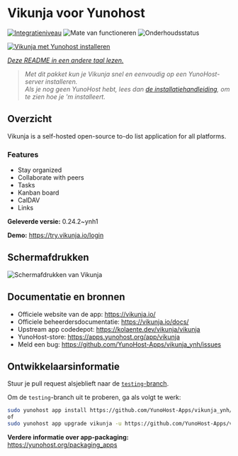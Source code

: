 <!--
NB: Deze README is automatisch gegenereerd door <https://github.com/YunoHost/apps/tree/master/tools/readme_generator>
Hij mag NIET handmatig aangepast worden.
-->

# Vikunja voor Yunohost

[![Integratieniveau](https://dash.yunohost.org/integration/vikunja.svg)](https://ci-apps.yunohost.org/ci/apps/vikunja/) ![Mate van functioneren](https://ci-apps.yunohost.org/ci/badges/vikunja.status.svg) ![Onderhoudsstatus](https://ci-apps.yunohost.org/ci/badges/vikunja.maintain.svg)

[![Vikunja met Yunohost installeren](https://install-app.yunohost.org/install-with-yunohost.svg)](https://install-app.yunohost.org/?app=vikunja)

*[Deze README in een andere taal lezen.](./ALL_README.md)*

> *Met dit pakket kun je Vikunja snel en eenvoudig op een YunoHost-server installeren.*  
> *Als je nog geen YunoHost hebt, lees dan [de installatiehandleiding](https://yunohost.org/install), om te zien hoe je 'm installeert.*

## Overzicht

Vikunja is a self-hosted open-source to-do list application for all platforms.

### Features

- Stay organized 
- Collaborate with peers
- Tasks  
- Kanban board
- CalDAV
- Links  

**Geleverde versie:** 0.24.2~ynh1

**Demo:** <https://try.vikunja.io/login>

## Schermafdrukken

![Schermafdrukken van Vikunja](./doc/screenshots/kanban.png)

## Documentatie en bronnen

- Officiele website van de app: <https://vikunja.io/>
- Officiele beheerdersdocumentatie: <https://vikunja.io/docs/>
- Upstream app codedepot: <https://kolaente.dev/vikunja/vikunja>
- YunoHost-store: <https://apps.yunohost.org/app/vikunja>
- Meld een bug: <https://github.com/YunoHost-Apps/vikunja_ynh/issues>

## Ontwikkelaarsinformatie

Stuur je pull request alsjeblieft naar de [`testing`-branch](https://github.com/YunoHost-Apps/vikunja_ynh/tree/testing).

Om de `testing`-branch uit te proberen, ga als volgt te werk:

```bash
sudo yunohost app install https://github.com/YunoHost-Apps/vikunja_ynh/tree/testing --debug
of
sudo yunohost app upgrade vikunja -u https://github.com/YunoHost-Apps/vikunja_ynh/tree/testing --debug
```

**Verdere informatie over app-packaging:** <https://yunohost.org/packaging_apps>
